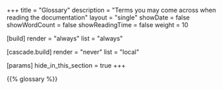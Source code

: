 +++
title = "Glossary"
description = "Terms you may come across when reading the documentation"
layout = "single"
showDate = false
showWordCount = false
showReadingTime = false
weight = 10

[build]
render = "always"
list = "always"

[cascade.build]
render = "never"
list = "local"

[params]
hide_in_this_section = true
+++

{{% glossary %}}